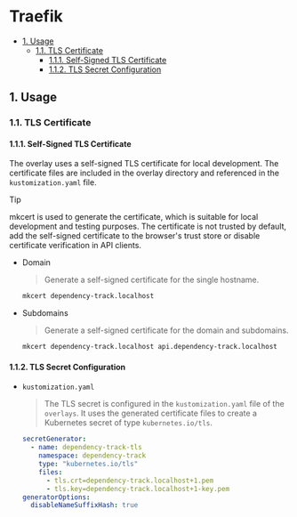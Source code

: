 # Traefik

- [1. Usage](#1-usage)
  - [1.1. TLS Certificate](#11-tls-certificate)
    - [1.1.1. Self-Signed TLS Certificate](#111-self-signed-tls-certificate)
    - [1.1.2. TLS Secret Configuration](#112-tls-secret-configuration)

## 1. Usage

### 1.1. TLS Certificate

#### 1.1.1. Self-Signed TLS Certificate

The overlay uses a self-signed TLS certificate for local development. The certificate files are included in the overlay directory and referenced in the `kustomization.yaml` file.

> [!TIP]
> mkcert is used to generate the certificate, which is suitable for local development and testing purposes. The certificate is not trusted by default, add the self-signed certificate to the browser's trust store or disable certificate verification in API clients.

- Domain
  > Generate a self-signed certificate for the single hostname.

  ```bash
  mkcert dependency-track.localhost
  ```

- Subdomains
  > Generate a self-signed certificate for the domain and subdomains.

  ```bash
  mkcert dependency-track.localhost api.dependency-track.localhost
  ```

#### 1.1.2. TLS Secret Configuration

- `kustomization.yaml`
  > The TLS secret is configured in the `kustomization.yaml` file of the `overlays`. It uses the generated certificate files to create a Kubernetes secret of type `kubernetes.io/tls`.

  ```yaml
  secretGenerator:
    - name: dependency-track-tls
      namespace: dependency-track
      type: "kubernetes.io/tls"
      files:
        - tls.crt=dependency-track.localhost+1.pem
        - tls.key=dependency-track.localhost+1-key.pem
  generatorOptions:
    disableNameSuffixHash: true
  ```

